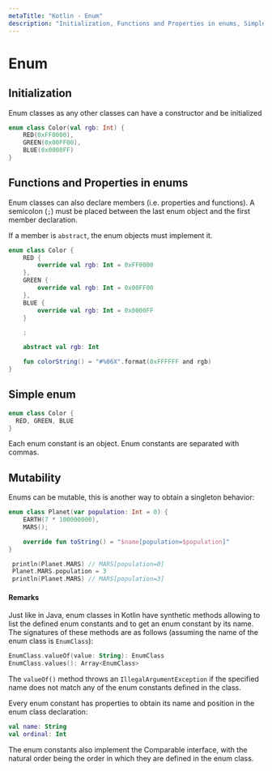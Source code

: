 ```yaml
---
metaTitle: "Kotlin - Enum"
description: "Initialization, Functions and Properties in enums, Simple enum, Mutability"
---
```


# Enum



## Initialization


Enum classes as any other classes can have a constructor and be initialized

```kotlin
enum class Color(val rgb: Int) {
    RED(0xFF0000),
    GREEN(0x00FF00),
    BLUE(0x0000FF)
}

```



## Functions and Properties in enums


Enum classes can also declare members (i.e. properties and functions). A semicolon (`;`) must be placed between the last enum object and the first member declaration.

If a member is `abstract`, the enum objects must implement it.

```kotlin
enum class Color {
    RED {
        override val rgb: Int = 0xFF0000
    },
    GREEN {
        override val rgb: Int = 0x00FF00
    },
    BLUE {
        override val rgb: Int = 0x0000FF
    }

    ;

    abstract val rgb: Int

    fun colorString() = "#%06X".format(0xFFFFFF and rgb)
}

```



## Simple enum


```kotlin
enum class Color {
  RED, GREEN, BLUE
}

```

Each enum constant is an object. Enum constants are separated with commas.



## Mutability


Enums can be mutable, this is another way to obtain a singleton behavior:

```kotlin
enum class Planet(var population: Int = 0) {
    EARTH(7 * 100000000),
    MARS();

    override fun toString() = "$name[population=$population]"
}

 println(Planet.MARS) // MARS[population=0]
 Planet.MARS.population = 3
 println(Planet.MARS) // MARS[population=3]

```



#### Remarks


Just like in Java, enum classes in Kotlin have synthetic methods allowing to list the defined enum constants and to get an enum constant by its name. The signatures of these methods are as follows (assuming the name of the enum class is `EnumClass`):

```kotlin
EnumClass.valueOf(value: String): EnumClass
EnumClass.values(): Array<EnumClass>

```

The `valueOf()` method throws an `IllegalArgumentException` if the specified name does not match any of the enum constants defined in the class.

Every enum constant has properties to obtain its name and position in the enum class declaration:

```kotlin
val name: String
val ordinal: Int

```

The enum constants also implement the Comparable interface, with the natural order being the order in which they are defined in the enum class.

